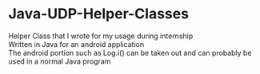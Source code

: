 # Java-UDP-Helper-Classes
Helper Class that I wrote for my usage during internship<br>
Written in Java for an android application<br>
The android portion such as Log.i() can be taken out and can probably be used in a normal Java program
